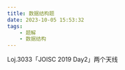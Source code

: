 ```yaml
---
title: 数据结构题
date: 2023-10-05 15:53:32
tags:
    - 题解
    - 数据结构
---
```


Loj.3033「JOISC 2019 Day2」两个天线
